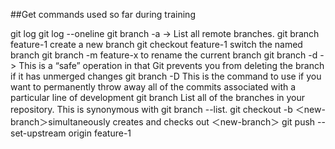 ##Get commands used so far during training 

git log
git log --oneline
git branch -a -> List all remote branches. 
git branch feature-1 create a new branch 
git checkout feature-1 switch the named branch 
git branch -m feature-x to rename the current branch 
git branch -d <branch> -> This is a “safe” operation in that Git prevents you from deleting the branch if it has unmerged changes
git branch -D <branch> This is the command to use if you want to permanently throw away all of the commits associated with a particular line of development
git branch  List all of the branches in your repository. This is synonymous with git branch --list.
git checkout -b ＜new-branch＞simultaneously creates and checks out ＜new-branch＞
git push --set-upstream origin feature-1
